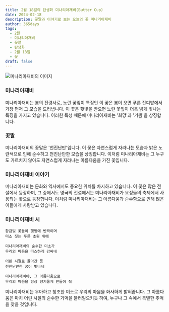 ```yaml
---
title: 2월 18일의 탄생화 미나리아재비(Butter Cup)
date: 2024-02-18
description: 꽃말과 이야기로 보는 오늘의 꽃 미나리아재비
author: 365days
tags:
  - 2월
  - 미나리아재비
  - 꽃말
  - 탄생화
  - 2월 18일
  - 꽃
draft: false
---
```


![미나리아재비의 이미지](https://cdn.pixabay.com/photo/2023/07/02/07/20/buttercup-8101494_640.jpg#center)


### 미나리아재비
미나리아재비는 봄의 전령사로, 노란 꽃잎이 특징인 이 꽃은 봄이 오면 푸른 잔디밭에서 가장 먼저 그 모습을 드러냅니다. 이 꽃은 햇빛을 받으면 노란 꽃잎이 더욱 밝게 빛나는 특징을 가지고 있습니다. 이러한 특성 때문에 미나리아재비는 '희망'과 '기쁨'을 상징합니다.

### 꽃말
미나리아재비의 꽃말은 '천진난만'입니다. 이 꽃은 자연스럽게 자라나는 모습과 밝은 노란색으로 인해 순수하고 천진난만한 모습을 상징합니다. 이처럼 미나리아재비는 그 누구도 가르치지 않아도 자연스럽게 자라나는 아름다움을 가진 꽃입니다.

### 미나리아재비 이야기
미나리아재비는 문화와 역사에서도 중요한 위치를 차지하고 있습니다. 이 꽃은 많은 전설에서 등장하며, 그 중에서도 영국의 전설에서는 미나리아재비가 요정들의 축제에서 사용되는 꽃으로 등장합니다. 이처럼 미나리아재비는 그 아름다움과 순수함으로 인해 많은 이들에게 사랑받고 있습니다.

### 미나리아재비 시
	황금빛 꽃들이 햇볕에 반짝이며  
	미소 짓는 푸른 초원 위에
	
	미나리아재비의 순수한 미소가  
	우리의 마음을 따스하게 감싸네
	
	어린 시절로 돌아간 듯  
	천진난만한 꿈이 빛나네
	
	미나리아재비야, 그 아름다움으로  
	우리의 마음을 항상 향기롭게 만들어 줘

미나리아재비는 우아하고 청초한 미소로 우리의 마음을 화사하게 밝혀줍니다. 그 아름다움은 마치 어린 시절의 순수한 기억을 불러일으키듯 하여, 누구나 그 속에서 특별한 추억을 찾을 것입니다. 